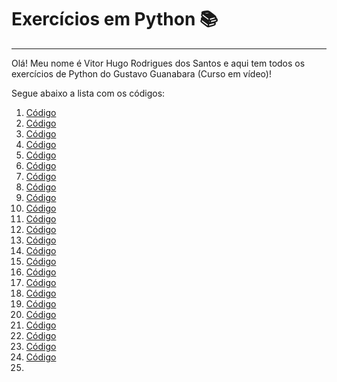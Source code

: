 # Exercícios em Python 📚
----------
Olá! Meu nome é Vitor Hugo Rodrigues dos Santos e aqui tem todos os exercícios de Python do Gustavo Guanabara (Curso em vídeo)!

Segue abaixo a lista com os códigos:

1. [Código](https://github.com/VicktzZ/desafios-python/blob/master/1.py)
2. [Código](https://github.com/VicktzZ/desafios-python/blob/master/2.py)
3. [Código](https://github.com/VicktzZ/desafios-python/blob/master/3.py)
4. [Código](https://github.com/VicktzZ/desafios-python/blob/master/4.py)
5. [Código](https://github.com/VicktzZ/desafios-python/blob/master/5.py)
6. [Código](https://github.com/VicktzZ/desafios-python/blob/master/6.py)
7. [Código](https://github.com/VicktzZ/desafios-python/blob/master/7.py)
8. [Código](https://github.com/VicktzZ/desafios-python/blob/master/8.py)
9. [Código](https://github.com/VicktzZ/desafios-python/blob/master/9.py)
10. [Código](https://github.com/VicktzZ/desafios-python/blob/master/10.py)
11. [Código](https://github.com/VicktzZ/desafios-python/blob/master/11.py)
12. [Código](https://github.com/VicktzZ/desafios-python/blob/master/12.py)
13. [Código](https://github.com/VicktzZ/desafios-python/blob/master/13.py)
14. [Código](https://github.com/VicktzZ/desafios-python/blob/master/14.py)
15. [Código](https://github.com/VicktzZ/desafios-python/blob/master/15.py)
16. [Código](https://github.com/VicktzZ/desafios-python/blob/master/16.py)
17. [Código](https://github.com/VicktzZ/desafios-python/blob/master/17.py)
18. [Código](https://github.com/VicktzZ/desafios-python/blob/master/18.py)
19. [Código](https://github.com/VicktzZ/desafios-python/blob/master/19.py)
20. [Código](https://github.com/VicktzZ/desafios-python/blob/master/20.py)
21. [Código](https://github.com/VicktzZ/desafios-python/blob/master/21.py)
22. [Código](https://github.com/VicktzZ/desafios-python/blob/master/22.py)
23. [Código](https://github.com/VicktzZ/desafios-python/blob/master/23.py)
24. [Código](https://github.com/VicktzZ/desafios-python/blob/master/24.py)
25. 


